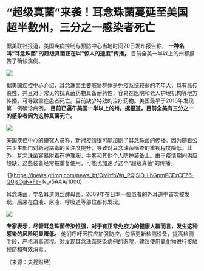# “超级真菌”来袭！耳念珠菌蔓延至美国超半数州，三分之一感染者死亡

据美联社报道，美国疾病控制与预防中心当地时间20日发布报告称， **一种名叫“耳念珠菌”的超级真菌正在以“惊人的速度”传播，**
目前全美一半以上的州都报告了确诊病例。

![](https://inews.gtimg.com/news_bt/OrZUOGefZZFQ9JgF9SYnPjmEaAjPw9n7EVkP2jNA2iLGYAA/1000)

据美国疾控中心介绍，耳念珠菌主要威胁群体是免疫系统较弱的老年人，具有高传染性，并且对于常见的抗真菌药物具备耐药性，容易在医院和老人护理机构等地方传播，可导致重症患者死亡。目前缺少特效的治疗药物。美国最早于2016年发现第一例确诊病例，
**目前已遍布美国一半以上的州。据报道，目前全美有三分之一的感染者因为这种真菌死亡。**

![](https://inews.gtimg.com/news_bt/OS8WAlgLiZgybOwdY6KufuDUpzK12AuKMbrc6HiqBwhJAAA/1000)

美国疾控中心的研究人员称，新冠疫情很可能加剧了耳念珠菌的传播。因为随着公共卫生部门对新冠病毒的关注度提升，导致对耳念珠菌筛查的重视程度降低。此外，耳念珠菌容易附着在护理服、手套和其他个人防护装备上。由于疫情期间供应短缺，这些装备经常被重复使用，可能也加速了这个“超级真菌”的传播。

![](https://inews.gtimg.com/news_bt/OMhfbWn_PQjSiO-LhGpmPCFzCFZ6-QGjsCgNxFe-
N_v5AAA/1000)

耳念珠菌，学名耳道假丝酵母菌。2009年在日本一位患者的外耳道中首次被发现，后来在血液、尿液、呼吸道等部位都有发现。

![](https://inews.gtimg.com/news_bt/OuSSmLn0hkIaZX6sE4Rvipu_BRmjYQ_AaJAx7Hu5Cv0loAA/1000)

**专家表示，尽管耳念珠菌传染性强，对于有正常免疫力的健康人群而言，发生这种感染的风险明显降低。**
他们呼吁医院应加强防控，包括更新检测设备，提高检测手段，严格消毒流程。对发现耳念珠菌感染病例的医院，建议使用氯化物进行接触预防和有效消毒。

（来源：央视财经）

